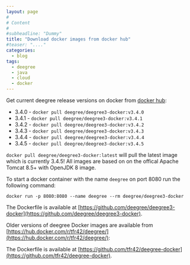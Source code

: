```yaml
---
layout: page
#
# Content
#
#subheadline: "Dummy"
title: "Download docker images from docker hub"
#teaser: "...."
categories:
  - blog
tags:
  - deegree
  - java
  - cloud
  - docker
---
```

Get current deegree release versions on docker from [docker hub](https://hub.docker.com/r/deegree/deegree3-docker/):


* 3.4.0 - `docker pull deegree/deegree3-docker:v3.4.0`
* 3.4.1 - `docker pull deegree/deegree3-docker:v3.4.1`
* 3.4.2 - `docker pull deegree/deegree3-docker:v3.4.2`
* 3.4.3 - `docker pull deegree/deegree3-docker:v3.4.3`
* 3.4.4 - `docker pull deegree/deegree3-docker:v3.4.4`
* 3.4.5 - `docker pull deegree/deegree3-docker:v3.4.5`

`docker pull deegree/deegree3-docker:latest` will pull the latest image which is currently 3.4.5! All images are based on
on the offical Apache Tomcat 8.5+ with OpenJDK 8 image.

To start a docker container with the name `deegree` on port 8080 run the following command:

`docker run -p 8080:8080 --name deegree --rm deegree/deegree3-docker`

The Dockerfile is available at [https://github.com/deegree/deegree3-docker](https://github.com/deegree/deegree3-docker).

Older versions of deegree Docker images are available from [https://hub.docker.com/r/tfr42/deegree/](https://hub.docker.com/r/tfr42/deegree/): 

The Dockerfile is available at [https://github.com/tfr42/deegree-docker](https://github.com/tfr42/deegree-docker).